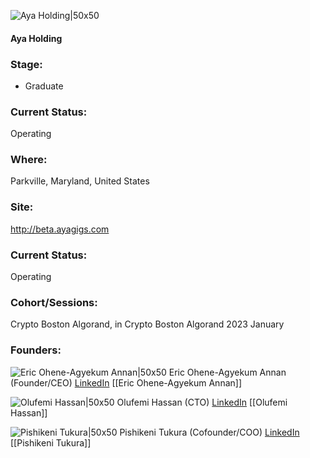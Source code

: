 

![Aya Holding|50x50]()

#### Aya Holding


### Stage: 
 - Graduate 

### Current Status: 
Operating

### Where:
Parkville, Maryland, United States

### Site:
http://beta.ayagigs.com





### Current Status: 
Operating

### Cohort/Sessions: 
Crypto Boston Algorand, in Crypto Boston Algorand 2023 January

### Founders: 

![Eric Ohene-Agyekum Annan|50x50]() Eric Ohene-Agyekum Annan (Founder/CEO) [LinkedIn](https://linkedin.com/in/eric-annan-ab3053152) [[Eric Ohene-Agyekum Annan]]

![Olufemi Hassan|50x50]() Olufemi Hassan (CTO) [LinkedIn](https://linkedin.com/in/olufemi-hassan-58ab9836) [[Olufemi Hassan]]

![Pishikeni Tukura|50x50]() Pishikeni Tukura (Cofounder/COO) [LinkedIn](https://linkedin.com/in/pishikeni-tukura) [[Pishikeni Tukura]]


